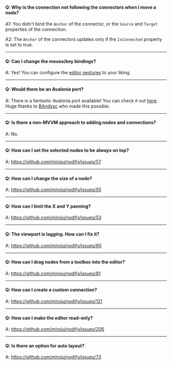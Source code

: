 
#### Q: Why is the connection not following the connectors when I move a node?

A1: You didn't bind the `Anchor` of the connector, or the `Source` and `Target` properties of the connection.

A2: The `Anchor` of the connectors updates only if the `IsConnected` property is set to true.

***

#### Q: Can I change the mouse/key bindings?

A: Yes! You can configure the [editor gestures](https://github.com/miroiu/nodify/blob/master/Nodify/EditorGestures.cs) to your liking.

***

#### Q: Would there be an Avalonia port?

A: There is a fantastic Avalonia port available! You can check it out [here](https://github.com/BAndysc/nodify-avalonia). Huge thanks to [BAndysc](https://github.com/BAndysc) who made this possible.

***

#### Q: Is there a non-MVVM approach to adding nodes and connections?

A: No.

***

#### Q: How can I set the selected nodes to be always on top?

A: https://github.com/miroiu/nodify/issues/57

***

#### Q: How can I change the size of a node?

A: https://github.com/miroiu/nodify/issues/55

***

#### Q: How can I limit the X and Y panning?

A: https://github.com/miroiu/nodify/issues/53

***

#### Q: The viewport is lagging. How can I fix it?

A: https://github.com/miroiu/nodify/issues/60

***

#### Q: How can I drag nodes from a toolbox into the editor?

A: https://github.com/miroiu/nodify/issues/81

***

#### Q: How can I create a custom connection?

A: https://github.com/miroiu/nodify/issues/121

***

#### Q: How can I make the editor read-only?

A: https://github.com/miroiu/nodify/issues/206

***

#### Q: Is there an option for auto layout?

A:  https://github.com/miroiu/nodify/issues/73

